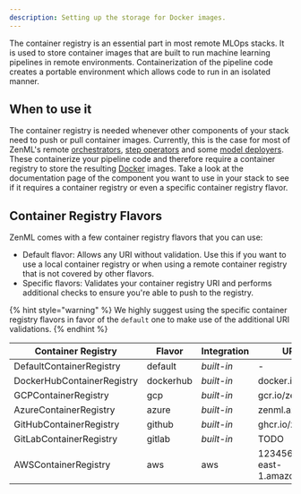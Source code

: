 ```yaml
---
description: Setting up the storage for Docker images.
---
```


The container registry is an essential part in most remote MLOps stacks.
It is used to store container images that are built to run machine learning pipelines
in remote environments. Containerization of the pipeline code creates a portable 
environment which allows code to run in an isolated manner.

## When to use it

The container registry is needed whenever other components of your stack 
need to push or pull container images. Currently, this is the case for most of
ZenML's remote [orchestrators](../orchestrators/overview.md),
[step operators](../step_operators/overview.md) and some
[model deployers](../model_deployers/overview.md). These containerize your 
pipeline code and therefore require a container registry to store the 
resulting [Docker](https://www.docker.com/) images. Take a look at the documentation page of the 
component you want to use in your stack to see if it requires a container registry
or even a specific container registry flavor.

## Container Registry Flavors

ZenML comes with a few container registry flavors that you can use:
* Default flavor: Allows any URI without validation. Use this if you want to use a local container registry or when using a remote container registry that is not covered by other flavors.
* Specific flavors: Validates your container registry URI and performs additional checks to ensure you're able to push to the registry.

{% hint style="warning" %}
We highly suggest using the specific container registry flavors in favor of the `default` one to make 
use of the additional URI validations.
{% endhint %}

| Container Registry         | Flavor    | Integration    | URI example |
|----------------------------|-----------|----------------|-------------|
| DefaultContainerRegistry   | default   | _built-in_     | - |
| DockerHubContainerRegistry | dockerhub | _built-in_     | docker.io/zenml |
| GCPContainerRegistry       | gcp       | _built-in_     | gcr.io/zenml |
| AzureContainerRegistry     | azure     | _built-in_     | zenml.azurecr.io |
| GitHubContainerRegistry    | github    | _built-in_     | ghcr.io/zenml |
| GitLabContainerRegistry    | gitlab    | _built-in_     | TODO |
| AWSContainerRegistry       | aws       | aws            | 123456789.dkr.ecr.us-east-1.amazonaws.com |